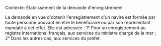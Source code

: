 Contexte: Établissement de la demande d'enregistrement

La demande en vue d'obtenir l'enregistrement d'un navire est formée par toute personne pouvant en être le bénéficiaire ou par son représentant mandaté à cet effet. Elle est adressée : 1° Pour un enregistrement au registre international français, aux services du ministre chargé de la mer ; 2° Dans les autres cas, aux services du préfet.